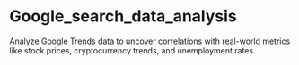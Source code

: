 # Google_search_data_analysis
Analyze Google Trends data to uncover correlations with real-world metrics like stock prices, cryptocurrency trends, and unemployment rates.
